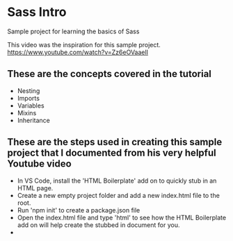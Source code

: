 # Sass Intro

Sample project for learning the basics of Sass

This video was the inspiration for this sample project.
https://www.youtube.com/watch?v=Zz6eOVaaelI

## These are the concepts covered in the tutorial

- Nesting
- Imports
- Variables
- Mixins
- Inheritance
  
## These are the steps used in creating this sample project that I documented from his very helpful Youtube video

- In VS Code, install the 'HTML Boilerplate' add on to quickly stub in an HTML page.
- Create a new empty project folder and add a new index.html file to the root. 
- Run 'npm init' to create a package.json file
- Open the index.html file and type 'html' to see how the HTML Boilerplate add on will help create the stubbed in document for you.
- 
